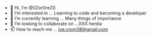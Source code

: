 - 👋 Hi, I’m @0Zer0reZ0
- 👀 I’m interested in ... Learning to code and becoming a developer
- 🌱 I’m currently learning ... Many things of importance
- 💞️ I’m looking to collaborate on ...XXX hentia
- 📫 How to reach me ... joe.crom38@gmail.com


<!---
0Zer0reZ0/0Zer0reZ0 is a ✨ special ✨ repository because its `README.md` (this file) appears on your GitHub profile.
You can click the Preview link to take a look at your changes.
--->
